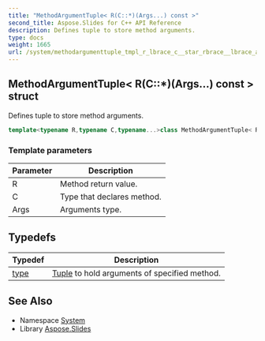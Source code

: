 ```yaml
---
title: "MethodArgumentTuple< R(C::*)(Args...) const >"
second_title: Aspose.Slides for C++ API Reference
description: Defines tuple to store method arguments.
type: docs
weight: 1665
url: /system/methodargumenttuple_tmpl_r_lbrace_c__star_rbrace__lbrace_args_dots_rbrace__const__end_tmpl/
---
```

## MethodArgumentTuple< R(C::*)(Args...) const > struct


Defines tuple to store method arguments.

```cpp
template<typename R,typename C,typename...>class MethodArgumentTuple< R(C::*)(Args...) const >
```


### Template parameters

| Parameter | Description |
| --- | --- |
| R | Method return value. |
| C | Type that declares method. |
| Args | Arguments type. |
## Typedefs

| Typedef | Description |
| --- | --- |
| [type](./type/) | [Tuple](../tuple/) to hold arguments of specified method. |

## See Also

* Namespace [System](../)
* Library [Aspose.Slides](../../)